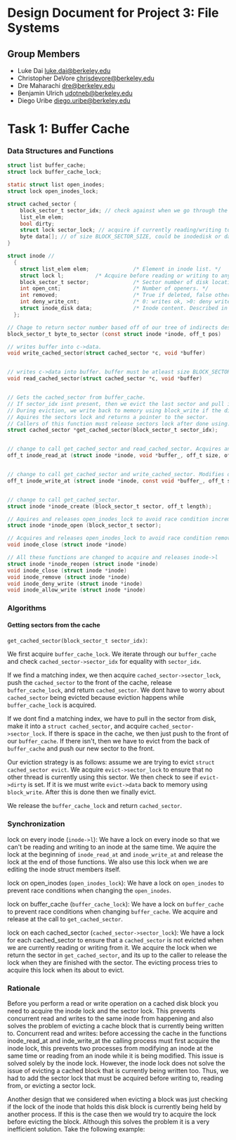 Design Document for Project 3: File Systems
===========================================

## Group Members

* Luke Dai <luke.dai@berkeley.edu>
* Christopher DeVore <chrisdevore@berkeley.edu>
* Dre Maharachi <dre@berkeley.edu>
* Benjamin Ulrich <udotneb@berkeley.edu>
* Diego Uribe <diego.uribe@berkeley.edu>

# Task 1: Buffer Cache

### Data Structures and Functions
```c
struct list buffer_cache; 
struct lock buffer_cache_lock;

static struct list open_inodes;
struct lock open_inodes_lock;

struct cached_sector {
	block_sector_t sector_idx; // check against when we go through the cache
	list_elm elem; 
	bool dirty; 
	struct lock sector_lock; // acquire if currently reading/writing to this sector
	byte data[]; // of size BLOCK_SECTOR_SIZE, could be inodedisk or data block, up to caller to cast to correct one
}

struct inode // 
  {
    struct list_elem elem;              /* Element in inode list. */
    struct lock l; 			/* Acquire before reading or writing to any disk block on this inode, release after */ 
    block_sector_t sector;              /* Sector number of disk location. */
    int open_cnt;                       /* Number of openers. */
    int removed;                        /* True if deleted, false otherwise. */
    int deny_write_cnt;                 /* 0: writes ok, >0: deny writes. */
    struct inode_disk data;             /* Inode content. Described in pt 2 */
  }; 

// Chage to return sector number based off of our tree of indirects described in pt2
block_sector_t byte_to_sector (const struct inode *inode, off_t pos)

// writes buffer into c->data.
void write_cached_sector(struct cached_sector *c, void *buffer)


// writes c->data into buffer. buffer must be atleast size BLOCK_SECTOR_SIZE
void read_cached_sector(struct cached_sector *c, void *buffer)


// Gets the cached_sector from buffer_cache. 
// If sector_idx isnt present, then we evict the last sector and pull in sector_idx from memory. 
// During eviction, we write back to memory using block_write if the dirty bit is true. 
// Aquires the sectors lock and returns a pointer to the sector. 
// Callers of this function must release sectors lock after done using. 
struct cached_sector *get_cached_sector(block_sector_t sector_idx);


// change to call get_cached_sector and read_cached_sector. Acquires and releases inode->l.
off_t inode_read_at (struct inode *inode, void *buffer_, off_t size, off_t offset);


// change to call get_cached_sector and write_cached_sector. Modifies dirty bit. Acquires and releases inode->l.
off_t inode_write_at (struct inode *inode, const void *buffer_, off_t size, off_t offset);


// change to call get_cached_sector. 
struct inode *inode_create (block_sector_t sector, off_t length);

// Aquires and releases open_inodes_lock to avoid race condition incrementing
struct inode *inode_open (block_sector_t sector);

// Acquires and releases open_inodes_lock to avoid race condition removing inode from open_inodes.
void inode_close (struct inode *inode)

// All these functions are changed to acquire and releases inode->l
struct inode *inode_reopen (struct inode *inode)
void inode_close (struct inode *inode)
void inode_remove (struct inode *inode)
void inode_deny_write (struct inode *inode)
void inode_allow_write (struct inode *inode)
```


### Algorithms

#### Getting sectors from the cache
`get_cached_sector(block_sector_t sector_idx)`: 

We first acquire `buffer_cache_lock`.
We iterate through our `buffer_cache` and check `cached_sector->sector_idx` for equality with `sector_idx`. 

If we find a matching index, we then acquire `cached_sector->sector_lock`, push the `cached_sector` to the front of the cache, release `buffer_cache_lock`, and return `cached_sector`.
We dont have to worry about `cached_sector` being evicted because eviction happens while `buffer_cache_lock` is acquired.

If we dont find a matching index, we have to pull in the sector from disk, make it into a `struct cached_sector`, and acquire `cached_sector->sector_lock`. If there is space in the cache, we then just push to the front of our `buffer_cache`. If there isn't, then we have to evict from the back of `buffer_cache` and push our new sector to the front. 

Our eviction strategy is as follows: assume we are trying to evict `struct cached_sector evict`. We acquire `evict->sector_lock` to ensure that no other thread is currently using this sector. We then check to see if `evict->dirty` is set. If it is we must write `evict->data` back to memory using `block_write`. After this is done then we finally evict.

We release the `buffer_cache_lock` and return `cached_sector`.


### Synchronization
lock on every inode (`inode->l`): We have a lock on every inode so that we can't be reading and writing to an inode at the same time. We aquire the lock at the beginning of `inode_read_at` and `inode_write_at` and release the lock at the end of those functions. We also use this lock when we are editing the inode struct members itself. 

lock on open_inodes (`open_inodes_lock`): We have a lock on `open_inodes` to prevent race conditions when changing the `open_inodes`.

lock on buffer_cache (`buffer_cache_lock`): We have a lock on `buffer_cache` to prevent race conditions when changing `buffer_cache`. We acquire and release at the call to `get_cached_sector`.

lock on each cached_sector (`cached_sector->sector_lock`): We have a lock for each cached_sector to ensure that a `cached_sector` is not evicted when we are currently reading or writing from it. We acquire the lock when we return the sector in `get_cached_sector`, and its up to the caller to release the lock when they are finished with the sector. The evicting process tries to acquire this lock when its about to evict. 

### Rationale

Before you perform a read or write operation on a cached disk block you need to acquire the inode lock and the sector lock. This prevents concurrent read and writes to the same inode from happening and also solves the problem of evicting a cache block that is currently being written to. 
Concurrent read and writes: before accessing the cache in the functions inode_read_at and inde_write_at the calling process must first acquire the inode lock, this prevents two processes from modifying an inode at the same time or reading from an inode while it is being modified. This issue is solved solely by the inode lock.
However, the inode lock does not solve the issue of evicting a cached block that is currently being written too. Thus, we had to add the sector lock that must be acquired before writing to, reading from, or evicting a sector lock.

Another design that we considered when evicting a block was just checking if the lock of the inode that holds this disk block is currently being held by another process. If this is the case then we would try to acquire the lock before evicting the block. Although this solves the problem it is a very inefficient solution. Take the following example:

